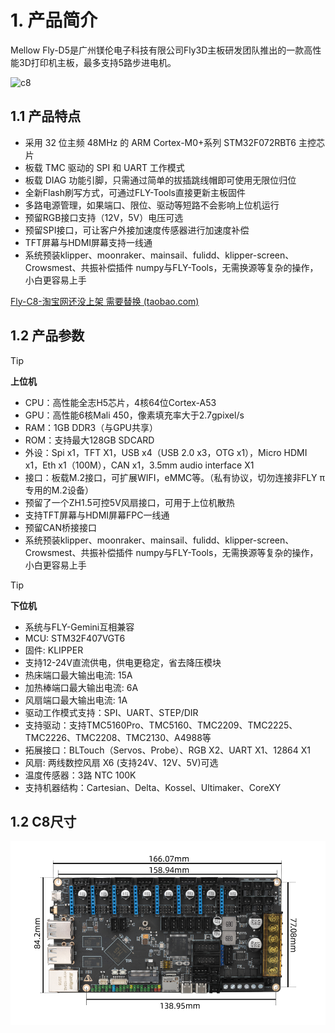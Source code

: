 # 1. 产品简介

Mellow Fly-D5是广州镁伦电子科技有限公司Fly3D主板研发团队推出的一款高性能3D打印机主板，最多支持5路步进电机。



![c8](../../images/boards/fly_d5/d5.png)

## **1.1 产品特点**

* 采用 32 位主频 48MHz 的 ARM Cortex-M0+系列 STM32F072RBT6 主控芯片
* 板载 TMC 驱动的 SPI 和 UART 工作模式
* 板载 DIAG 功能引脚，只需通过简单的拔插跳线帽即可使用无限位归位
* 全新Flash刷写方式，可通过FLY-Tools直接更新主板固件
* 多路电源管理，如果端口、限位、驱动等短路不会影响上位机运行
* 预留RGB接口支持（12V，5V）电压可选
* 预留SPI接口，可让客户外接加速度传感器进行加速度补偿
* TFT屏幕与HDMI屏幕支持一线通
* 系统预装klipper、moonraker、mainsail、fulidd、klipper-screen、Crowsmest、共振补偿插件 numpy与FLY-Tools，无需换源等复杂的操作，小白更容易上手

[Fly-C8-淘宝网还没上架 需要替换 (taobao.com)](https://item.taobao.com/item.htm?spm=a230r.1.14.1.1a4840a8a8t04w&id=661670024975&ns=1&abbucket=16#detail "点击即可跳转")

## 1.2 产品参数

> [!TIP]
>
> **上位机**

* CPU：高性能全志H5芯片，4核64位Cortex-A53
* GPU：高性能6核Mali 450，像素填充率大于2.7gpixel/s
* RAM：1GB DDR3（与GPU共享）
* ROM：支持最大128GB SDCARD
* 外设：Spi x1，TFT X1，USB x4（USB 2.0 x3，OTG x1），Micro HDMI x1，Eth x1（100M），CAN x1，3.5mm audio interface X1
* 接口：板载M.2接口，可扩展WIFI，eMMC等。（私有协议，切勿连接非FLY π专用的M.2设备）
* 预留了一个ZH1.5可控5V风扇接口，可用于上位机散热
* 支持TFT屏幕与HDMI屏幕FPC一线通
* 预留CAN桥接接口
* 系统预装klipper、moonraker、mainsail、fulidd、klipper-screen、Crowsmest、共振补偿插件 numpy与FLY-Tools，无需换源等复杂的操作，小白更容易上手

>[!TIP]
>
>**下位机**

* 系统与FLY-Gemini互相兼容
* MCU: STM32F407VGT6
* 固件:  KLIPPER
* 支持12-24V直流供电，供电更稳定，省去降压模块
* 热床端口最大输出电流:  15A
* 加热棒端口最大输出电流:  6A
* 风扇端口最大输出电流:  1A
* 驱动工作模式支持：SPI、UART、STEP/DIR
* 支持驱动：支持TMC5160Pro、TMC5160、TMC2209、TMC2225、TMC2226、TMC2208、TMC2130、A4988等
* 拓展接口：BLTouch（Servos、Probe）、RGB X2、UART X1、12864 X1
* 风扇: 两线数控风扇 X6 (支持24V、12V、5V)可选
* 温度传感器：3路 NTC 100K
* 支持机器结构：Cartesian、Delta、Kossel、Ultimaker、CoreXY



## 1.2 C8尺寸

 ![](../../images/boards/fly_c8/size.png)

